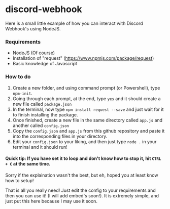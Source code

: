# discord-webhook
Here is a small little example of how you can interact with Discord Webhook's using NodeJS.

### Requirements
* NodeJS (Of course)
* Installation of "request" (https://www.npmjs.com/package/request)
* Basic knowledge of Javascript

### How to do
1. Create a new folder, and using command prompt (or Powershell), type `npm-init`.
2. Going through each prompt, at the end, type `yes` and it should create a new file called `package.json`
3. In the terminal, now type `npm install request --save` and just wait for it to finish installing the package.
4. Once finished, create a new file in the same directory called `app.js` and another called `config.json`
5. Copy the `config.json` and `app.js` from this github repository and paste it into the corresponding files in your directory.
6. Edit your `config.json` to your liking, and then just type `node .` in your terminal and it should run!

#### Quick tip: If you have set it to loop and don't know how to stop it, hit `CTRL + C` at the same time.

Sorry if the explaination wasn't the best, but eh, hoped you at least know how to setup!

That is all you really need! Just edit the config to your requirements and then you can use it! (I will add embed's soon!).
It is extremely simple, and just put this here because I may use it soon.
